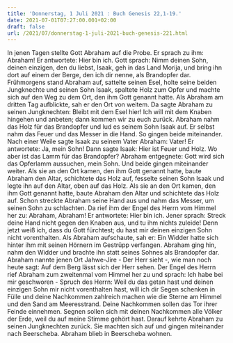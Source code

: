 ```yaml
---
title: 'Donnerstag, 1 Juli 2021 : Buch Genesis 22,1-19.'
date: 2021-07-01T07:27:00.001+02:00
draft: false
url: /2021/07/donnerstag-1-juli-2021-buch-genesis-221.html
---
```


In jenen Tagen stellte Gott Abraham auf die Probe. Er sprach zu ihm: Abraham! Er antwortete: Hier bin ich. Gott sprach: Nimm deinen Sohn, deinen einzigen, den du liebst, Isaak, geh in das Land Morija, und bring ihn dort auf einem der Berge, den ich dir nenne, als Brandopfer dar. Frühmorgens stand Abraham auf, sattelte seinen Esel, holte seine beiden Jungknechte und seinen Sohn Isaak, spaltete Holz zum Opfer und machte sich auf den Weg zu dem Ort, den ihm Gott genannt hatte. Als Abraham am dritten Tag aufblickte, sah er den Ort von weitem. Da sagte Abraham zu seinen Jungknechten: Bleibt mit dem Esel hier! Ich will mit dem Knaben hingehen und anbeten; dann kommen wir zu euch zurück. Abraham nahm das Holz für das Brandopfer und lud es seinem Sohn Isaak auf. Er selbst nahm das Feuer und das Messer in die Hand. So gingen beide miteinander. Nach einer Weile sagte Isaak zu seinem Vater Abraham: Vater! Er antwortete: Ja, mein Sohn! Dann sagte Isaak: Hier ist Feuer und Holz. Wo aber ist das Lamm für das Brandopfer? Abraham entgegnete: Gott wird sich das Opferlamm aussuchen, mein Sohn. Und beide gingen miteinander weiter. Als sie an den Ort kamen, den ihm Gott genannt hatte, baute Abraham den Altar, schichtete das Holz auf, fesselte seinen Sohn Isaak und legte ihn auf den Altar, oben auf das Holz. Als sie an den Ort kamen, den ihm Gott genannt hatte, baute Abraham den Altar und schichtete das Holz auf. Schon streckte Abraham seine Hand aus und nahm das Messer, um seinen Sohn zu schlachten. Da rief ihm der Engel des Herrn vom Himmel her zu: Abraham, Abraham! Er antwortete: Hier bin ich. Jener sprach: Streck deine Hand nicht gegen den Knaben aus, und tu ihm nichts zuleide! Denn jetzt weiß ich, dass du Gott fürchtest; du hast mir deinen einzigen Sohn nicht vorenthalten. Als Abraham aufschaute, sah er: Ein Widder hatte sich hinter ihm mit seinen Hörnern im Gestrüpp verfangen. Abraham ging hin, nahm den Widder und brachte ihn statt seines Sohnes als Brandopfer dar. Abraham nannte jenen Ort Jahwe-Jire - Der Herr sieht -, wie man noch heute sagt: Auf dem Berg lässt sich der Herr sehen. Der Engel des Herrn rief Abraham zum zweitenmal vom Himmel her zu und sprach: Ich habe bei mir geschworen - Spruch des Herrn: Weil du das getan hast und deinen einzigen Sohn mir nicht vorenthalten hast, will ich dir Segen schenken in Fülle und deine Nachkommen zahlreich machen wie die Sterne am Himmel und den Sand am Meeresstrand. Deine Nachkommen sollen das Tor ihrer Feinde einnehmen. Segnen sollen sich mit deinen Nachkommen alle Völker der Erde, weil du auf meine Stimme gehört hast. Darauf kehrte Abraham zu seinen Jungknechten zurück. Sie machten sich auf und gingen miteinander nach Beerscheba. Abraham blieb in Beerscheba wohnen.